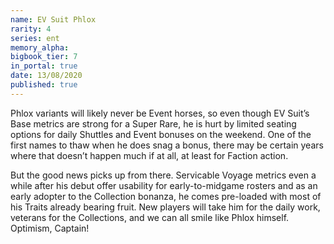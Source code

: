 ```yaml
---
name: EV Suit Phlox
rarity: 4
series: ent
memory_alpha:
bigbook_tier: 7
in_portal: true
date: 13/08/2020
published: true
---
```


Phlox variants will likely never be Event horses, so even though EV Suit’s Base metrics are strong for a Super Rare, he is hurt by limited seating options for daily Shuttles and Event bonuses on the weekend. One of the first names to thaw when he does snag a bonus, there may be certain years where that doesn’t happen much if at all, at least for Faction action.

But the good news picks up from there. Servicable Voyage metrics even a while after his debut offer usability for early-to-midgame rosters and as an early adopter to the Collection bonanza, he comes pre-loaded with most of his Traits already bearing fruit. New players will take him for the daily work, veterans for the Collections, and we can all smile like Phlox himself. Optimism, Captain!
